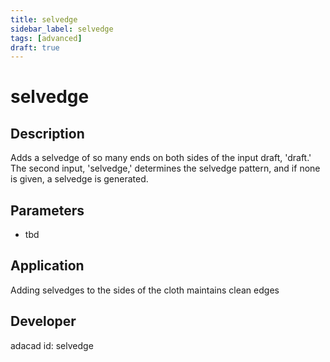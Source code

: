 ```yaml
---
title: selvedge
sidebar_label: selvedge
tags: [advanced]
draft: true
---
```

# selvedge
<!--![file](./img/selvedge.png)-->

## Description
Adds a selvedge of so many ends on both sides of the input draft, 'draft.' The second input, 'selvedge,' determines the selvedge pattern, and if none is given, a selvedge is generated.

## Parameters
- tbd

## Application
Adding selvedges to the sides of the cloth maintains clean edges
## Developer
adacad id: selvedge
